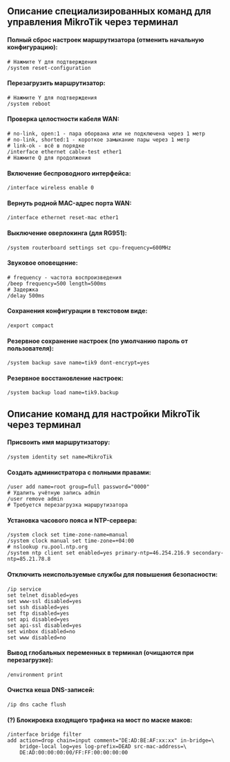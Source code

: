 ﻿## Описание специализированных команд для управления MikroTik через терминал

#### Полный сброс настроек маршрутизатора (отменить начальную конфигурацию):
``` ls
# Нажмите Y для подтверждения
/system reset-configuration
```

#### Перезагрузить маршрутизатор:
``` ls
# Нажмите Y для подтверждения
/system reboot
```

#### Проверка целостности кабеля WAN:
``` ls
# no-link, open:1 - пара оборвана или не подключена через 1 метр
# no-link, shorted:1 - короткое замыкание пары через 1 метр
# link-ok - всё в порядке
/interface ethernet cable-test ether1
# Нажмите Q для продолжения
```

#### Включение беспроводного интерфейса:
``` ls
/interface wireless enable 0
```

#### Вернуть родной MAC-адрес порта WAN:
``` ls
/interface ethernet reset-mac ether1
```

#### Выключение оверлокинга (для RG951):
``` ls
/system routerboard settings set cpu-frequency=600MHz
```

#### Звуковое оповещение:
``` ls
# frequency - частота воспроизведения
/beep frequency=500 length=500ms
# Задержка
/delay 500ms
```

#### Сохранения конфигурации в текстовом виде:
``` ls
/export compact
```

#### Резервное сохранение настроек (по умолчанию пароль от пользователя):
``` ls
/system backup save name=tik9 dont-encrypt=yes
```

#### Резервное восстановление настроек:
``` ls
/system backup load name=tik9.backup
```

## Описание команд для настройки MikroTik через терминал

#### Присвоить имя маршрутизатору:
``` ls
/system identity set name=MikroTik
```

#### Создать администратора с полными правами:
``` ls
/user add name=root group=full password="0000"
# Удалить учётную запись admin
/user remove admin
# Требуется перезагрузка маршрутизатора
```

#### Установка часового пояса и NTP-сервера:
``` ls
/system clock set time-zone-name=manual
/system clock manual set time-zone=+04:00
# nslookup ru.pool.ntp.org
/system ntp client set enabled=yes primary-ntp=46.254.216.9 secondary-ntp=85.21.78.8
```

#### Отключить неиспользуемые службы для повышения безопасности:
``` ls
/ip service
set telnet disabled=yes
set www-ssl disabled=yes
set ssh disabled=yes
set ftp disabled=yes
set api disabled=yes
set api-ssl disabled=yes
set winbox disabled=no
set www disabled=no
```

#### Вывод глобальных переменных в терминал (очищаются при перезагрузке):
``` ls
/environment print 
```

#### Очистка кеша DNS-записей:
``` ls
/ip dns cache flush
```

#### (?) Блокировка входящего трафика на мост по маске маков:
``` ls
/interface bridge filter
add action=drop chain=input comment="DE:AD:BE:AF:xx:xx" in-bridge=\
	bridge-local log=yes log-prefix=DEAD src-mac-address=\
	DE:AD:00:00:00:00/FF:FF:00:00:00:00
```
